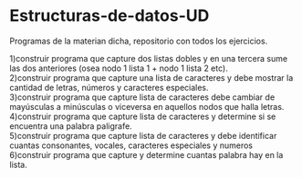 <h1>Estructuras-de-datos-UD</h1>
<p>Programas de la materian dicha, repositorio con todos los ejercicios.</p>
<ListaSimple><ListaDoble><LISTO>   1)construir programa que capture dos listas dobles y en una tercera sume las dos anteriores (osea nodo 1 lista 1 + nodo 1 lista 2 etc).<br>
<ListaSimple><ListaDoble><LISTO>   2)construir programa que capture una lista de caracteres y debe mostrar la cantidad de letras, números y caracteres especiales.<br>
<ListaSimple><ListaDoble><LISTO>   3)construir programa que capture lista de caracteres debe cambiar de mayúsculas a minúsculas o viceversa en aquellos nodos que halla letras.<br>
<ListaSimple><ListaDoble><LISTO>   4)construir programa que capture lista de caracteres y determine si se encuentra una palabra paligrafe.<br>
<ListaSimple><ListaDoble><LISTO>   5)construir programa que capture lista de caracteres y debe identificar cuantas consonantes, vocales, caracteres especiales y numeros<br>
<ListaSimple><ListaDoble><LISTO>   6)construir programa que capture y determine cuantas palabra hay en la lista.<br>